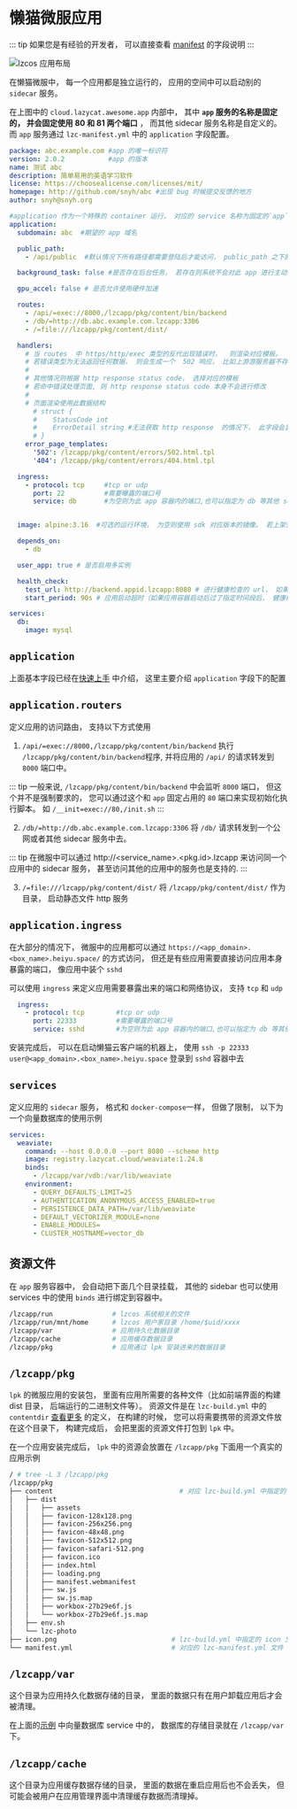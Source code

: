 # 懒猫微服应用

::: tip
如果您是有经验的开发者， 可以直接查看 [manifest](https://gitee.com/linakesi/lzc-sdk/blob/master/docs/manifest.yml) 的字段说明
:::

![lzcos 应用布局](/lzcos-app.png)

在懒猫微服中， 每一个应用都是独立运行的，  应用的空间中可以启动别的 `sidecar` 服务。

在上图中的 `cloud.lazycat.awesome.app` 内部中， 其中 **`app` 服务的名称是固定的， 并会固定使用 80 和 81 两个端口** ， 而其他 sidecar 服务名称是自定义的。 而 `app` 服务通过 `lzc-manifest.yml` 中的 `application` 字段配置。

```yml
package: abc.example.com #app 的唯一标识符
version: 2.0.2           #app 的版本
name: 测试 abc
description: 简单易用的英语学习软件
license: https://choosealicense.com/licenses/mit/
homepage: http://github.com/snyh/abc #出现 bug 时候提交反馈的地方
author: snyh@snyh.org

#application 作为一个特殊的 container 运行， 对应的 service 名称为固定的`app`， 其他 service 可以通过此名称与 app 进行通讯
application:
  subdomain: abc  #期望的 app 域名

  public_path:
    - /api/public  #默认情况下所有路径都需要登陆后才能访问， public_path 之下的路径允许非登陆情况下访问

  background_task: false #是否存在后台任务， 若存在则系统不会对此 app 进行主动休眠等操作

  gpu_accel: false # 是否允许使用硬件加速

  routes:
    - /api/=exec://8000,/lzcapp/pkg/content/bin/backend
    - /db/=http://db.abc.example.com.lzcapp:3306
    - /=file:///lzcapp/pkg/content/dist/

  handlers:
    # 当 routes  中 https/http/exec 类型的反代出现错误时，  则渲染对应模板。
    # 若错误类型为无法返回任何数据， 则会生成一个  502 响应， 比如上游游服务器不存在或网络不通等完全获取不到一个 http response 的情况。
    #
    # 其他情况则根据 http response status code， 选择对应的模板
    # 若命中错误处理页面, 则 http response status code 本身不会进行修改
    #
    # 页面渲染使用此数据结构
      # struct {
      #    StatusCode int
      #    ErrorDetail string #无法获取 http response  的情况下， 此字段会显示对应错误信息， 并将 StatusCode 设置为 502
      # }
    error_page_templates:
      '502': /lzcapp/pkg/content/errors/502.html.tpl
      '404': /lzcapp/pkg/content/errors/404.html.tpl

  ingress:
    - protocol: tcp     #tcp or udp
      port: 22          #需要曝露的端口号
      service: db       #为空则为此 app 容器内的端口,也可以指定为 db 等其他 service 的名称


  image: alpine:3.16  #可选的运行环境， 为空则使用 sdk 对应版本的镜像。 若上架到商店， 需要确保该镜像在用户端能正常访问

  depends_on:
    - db

  user_app: true # 是否启用多实例

  health_check:
    test_url: http://backend.appid.lzcapp:8080 # 进行健康检查的 url， 如果返回大于 500 则健康检查失败
    start_period: 90s # 应用启动超时（如果应用容器启动后过了指定时间段后， 健康检查仍然无法通过， 则视为应用启动失败）

services:
  db:
    image: mysql
```

## `application`
上面基本字段已经在[快速上手](./quick-start.md) 中介绍， 这里主要介绍 `application` 字段下的配置

## `application.routers`

定义应用的访问路由， 支持以下方式使用

1. `/api/=exec://8000,/lzcapp/pkg/content/bin/backend` 执行 `/lzcapp/pkg/content/bin/backend`程序, 并将应用的 `/api/` 的请求转发到 `8000` 端口中。

::: tip
一般来说, `/lzcapp/pkg/content/bin/backend` 中会监听 `8000` 端口， 但这个并不是强制要求的， 您可以通过这个和 `app` 固定占用的 `80` 端口来实现初始化执行脚本。 如 `/__init=exec://80,/init.sh`
:::

2. `/db/=http://db.abc.example.com.lzcapp:3306` 将 `/db/` 请求转发到一个公网或者其他 sidecar 服务中去。

::: tip
在微服中可以通过 http://<service_name>.<pkg.id>.lzcapp 来访问同一个应用中的 sidecar 服务， 甚至访问其他的应用中的服务也是支持的.
:::

3. `/=file:///lzcapp/pkg/content/dist/` 将 `/lzcapp/pkg/content/dist/` 作为目录， 启动静态文件  http 服务

## `application.ingress`
在大部分的情况下， 微服中的应用都可以通过 `https://<app_domain>.<box_name>.heiyu.space/` 的方式访问， 但还是有些应用需要直接访问应用本身暴露的端口， 像应用中装个 `sshd`

可以使用 `ingress` 来定义应用需要暴露出来的端口和网络协议， 支持 `tcp` 和 `udp`

```yml
  ingress:
    - protocol: tcp        #tcp or udp
      port: 22333          #需要曝露的端口号
      service: sshd        #为空则为此 app 容器内的端口,也可以指定为 db 等其他 service 的名称 (假设 sshd 中具有用户 user)
```

安装完成后， 可以在启动懒猫云客户端的机器上， 使用 `ssh -p 22333 user@<app_domain>.<box_name>.heiyu.space` 登录到 `sshd` 容器中去


## `services`

定义应用的 `sidecar` 服务， 格式和 `docker-compose`一样， 但做了限制， 以下为一个向量数据库的使用示例
```yml
services:
  weaviate:
    command: --host 0.0.0.0 --port 8080 --scheme http
    image: registry.lazycat.cloud/weaviate:1.24.8
    binds:
      - /lzcapp/var/vdb:/var/lib/weaviate
    environment:
      - QUERY_DEFAULTS_LIMIT=25
      - AUTHENTICATION_ANONYMOUS_ACCESS_ENABLED=true
      - PERSISTENCE_DATA_PATH=/var/lib/weaviate
      - DEFAULT_VECTORIZER_MODULE=none
      - ENABLE_MODULES=
      - CLUSTER_HOSTNAME=vector_db
```

## 资源文件

在 `app` 服务容器中， 会自动把下面几个目录挂载， 其他的 sidebar 也可以使用 services 中的使用 `binds` 进行绑定到容器中。

```bash
/lzcapp/run               # lzcos 系统相关的文件
/lzcapp/run/mnt/home      # lzcos 用户家目录 /home/$uid/xxxx
/lzcapp/var               # 应用持久化数据目录
/lzcapp/cache             # 应用缓存数据目录
/lzcapp/pkg               # 应用通过 lpk 安装进来的数据目录
```

## `/lzcapp/pkg`

`lpk` 的微服应用的安装包， 里面有应用所需要的各种文件（比如前端界面的构建  dist 目录， 后端运行的二进制文件等）。 资源文件是在 `lzc-build.yml` 中的 `contentdir` [查看更多](./devshell.md#contentdir) 的定义， 在构建的时候， 您可以将需要携带的资源文件放在这个目录下， 构建完成后， 会把里面的资源文件打包到 `lpk` 中。

在一个应用安装完成后， `lpk` 中的资源会放置在 `/lzcapp/pkg` 下面用一个真实的应用示例

```bash
/ # tree -L 3 /lzcapp/pkg
/lzcapp/pkg
├── content                                # 对应 lzc-build.yml 中指定的 contentdir 字段
│   ├── dist
│   │   ├── assets
│   │   ├── favicon-128x128.png
│   │   ├── favicon-256x256.png
│   │   ├── favicon-48x48.png
│   │   ├── favicon-512x512.png
│   │   ├── favicon-safari-512.png
│   │   ├── favicon.ico
│   │   ├── index.html
│   │   ├── loading.png
│   │   ├── manifest.webmanifest
│   │   ├── sw.js
│   │   ├── sw.js.map
│   │   ├── workbox-27b29e6f.js
│   │   └── workbox-27b29e6f.js.map
│   ├── env.sh
│   └── lzc-photo
├── icon.png                             # lzc-build.yml 中指定的 icon 文件
└── manifest.yml                         # 对应的 lzc-manifest.yml 文件
```

## `/lzcapp/var`

这个目录为应用持久化数据存储的目录， 里面的数据只有在用户卸载应用后才会被清理。

在上面的[示例](./lzcapp.md#services) 中向量数据库 service 中的， 数据库的存储目录就在 `/lzcapp/var` 下。

## `/lzcapp/cache`

这个目录为应用缓存数据存储的目录， 里面的数据在重启应用后也不会丢失， 但可能会被用户在应用管理界面中清理缓存数据而清理掉。
